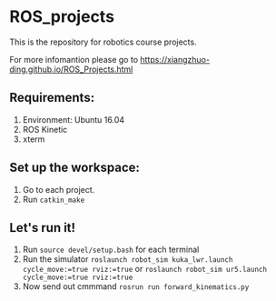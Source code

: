 # ROS_projects
This is the repository for robotics course projects.

For more infomantion please go to https://xiangzhuo-ding.github.io/ROS_Projects.html

## Requirements:
1. Environment: Ubuntu 16.04
2. ROS Kinetic
3. xterm

## Set up the workspace:
1. Go to each project.
2. Run ```catkin_make```

## Let's run it!
1. Run ```source devel/setup.bash``` for each terminal
2. Run the simulator 
    ```roslaunch robot_sim kuka_lwr.launch cycle_move:=true rviz:=true```
    or
    ```roslaunch robot_sim ur5.launch cycle_move:=true rviz:=true```
3. Now send out cmmmand
    ```rosrun run forward_kinematics.py```
